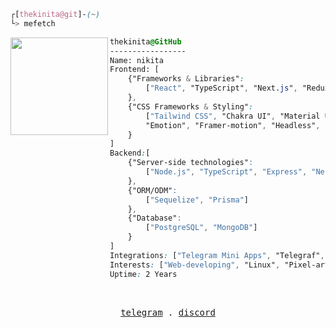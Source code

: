 

```css
┌[thekinita@git]-(~)
└> mefetch
```
 

<div style="display:block;text-align:left"><img align="left" src="https://cdn.lospec.com/gallery/birbspeengif-714624.gif" border="0" style="width:156px;">
  
  ```css
  thekinita@GitHub
  -----------------
  Name: nikita
  Frontend: [
      {"Frameworks & Libraries":
          ["React", "TypeScript", "Next.js", "Redux", "Tanstack"]
      },
      {"CSS Frameworks & Styling":
          ["Tailwind CSS", "Chakra UI", "Material UI",
          "Emotion", "Framer-motion", "Headless", "shadcn"]
      }
  ]
  Backend:[
      {"Server-side technologies":
          ["Node.js", "TypeScript", "Express", "Nest.js"]
      },
      {"ORM/ODM":
          ["Sequelize", "Prisma"]
      },
      {"Database":
          ["PostgreSQL", "MongoDB"]
      }
  ]
  Integrations: ["Telegram Mini Apps", "Telegraf", "TON", "CryptoBot API"]
  Interests: ["Web-developing", "Linux", "Pixel-art"]  
  Uptime: 2 Years
  ```
</div>



<br />
<p align="center">
  <samp>
    <a href="https://t.me/@thekinita" target="_blank">telegram</a> .
    <a href="https://discordapp.com/users/988460996383342602" target="_blank">discord</a>
  </samp>
</p>






